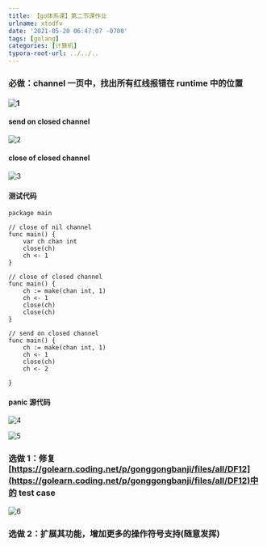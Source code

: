 ```yaml
---
title: 【go体系课】第二节课作业
urlname: xtodfv
date: '2021-05-20 06:47:07 -0700'
tags: [golang]
categories: [计算机]
typora-root-url: ../../..
---
```


### 必做：channel ⼀⻚中，找出所有红线报错在 runtime 中的位置

#### ![1](/images/yuque/【go体系课】第二节课作业/1.png)

#### send on closed channel

![2](/images/yuque/【go体系课】第二节课作业/2.png)

#### close of closed channel

![3](/images/yuque/【go体系课】第二节课作业/3.png)

#### 测试代码

```
package main

// close of nil channel
func main() {
	var ch chan int
	close(ch)
	ch <- 1
}

// close of closed channel
func main() {
	ch := make(chan int, 1)
	ch <- 1
	close(ch)
	close(ch)
}

// send on closed channel
func main() {
	ch := make(chan int, 1)
	ch <- 1
	close(ch)
	ch <- 2

}

```

#### panic 源代码

![4](/images/yuque/【go体系课】第二节课作业/4.png)

![5](/images/yuque/【go体系课】第二节课作业/5.png)

### 选做 1：修复[https://golearn.coding.net/p/gonggongbanji/files/all/DF12](https://golearn.coding.net/p/gonggongbanji/files/all/DF12)中的 test case

![6](/images/yuque/【go体系课】第二节课作业/6.png)

### 选做 2：扩展其功能，增加更多的操作符号⽀持(随意发挥)
